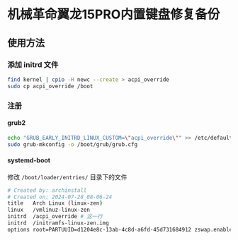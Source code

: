 # 机械革命翼龙15PRO内置键盘修复备份

## 使用方法

### 添加 initrd 文件
```bash
find kernel | cpio -H newc --create > acpi_override
sudo cp acpi_override /boot
```
### 注册

#### grub2

```bash
echo "GRUB_EARLY_INITRD_LINUX_CUSTOM=\"acpi_override\"" >> /etc/default/grub
sudo grub-mkconfig -o /boot/grub/grub.cfg
```

#### systemd-boot

修改 `/boot/loader/entries/` 目录下的文件

```bash
# Created by: archinstall
# Created on: 2024-07-28_08-06-24
title   Arch Linux (linux-zen)
linux   /vmlinuz-linux-zen
initrd  /acpi_override # 这一行
initrd  /initramfs-linux-zen.img
options root=PARTUUID=d1204e8c-13ab-4c8d-a6fd-45d731684912 zswap.enabled=0 rootflags=subvol=@ rw rootfstype=btrfs
```
